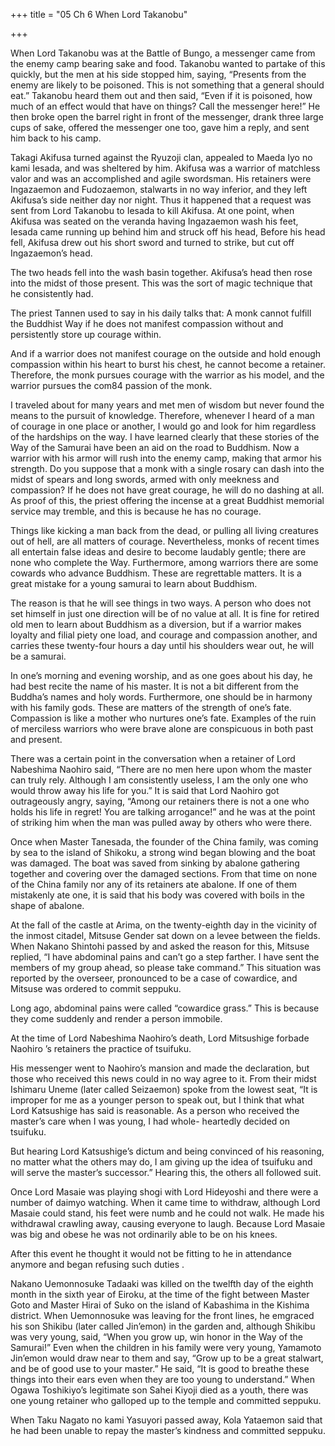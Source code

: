 +++
title = "05 Ch 6 When Lord Takanobu"

+++

When Lord Takanobu was at the Battle of Bungo, a messenger came from the enemy camp bearing sake and food. Takanobu wanted to partake of this quickly, but the men at his side stopped him, saying, “Presents from the enemy are likely to be poisoned. This is not something that a general should eat.” Takanobu heard them out and then said, “Even if it is poisoned, how much of an effect would that have on things? Call the messenger here!” He then broke open the barrel right in front of the messenger, drank three large cups of sake, offered the messenger one too, gave him a reply, and sent him back to his camp.

Takagi Akifusa turned against the Ryuzoji clan, appealed to Maeda Iyo no kami Iesada, and was sheltered by him. Akifusa was a warrior of matchless valor and was an accomplished and agile swordsman. His retainers were Ingazaemon and Fudozaemon, stalwarts in no way inferior, and they left Akifusa’s side neither day nor night. Thus it happened that a request was sent from Lord Takanobu to Iesada to kill Akifusa. At one point, when Akifusa was seated on the veranda having Ingazaemon wash his feet, Iesada came running up behind him and struck off his head, Before his head fell, Akifusa drew out his short sword and turned to strike, but cut off Ingazaemon’s head.

The two heads fell into the wash basin together. Akifusa’s head then rose into the midst of those present. This was the sort of magic technique that he consistently had.

The priest Tannen used to say in his daily talks that: A monk cannot fulfill the Buddhist Way if he does not manifest compassion without and persistently store up courage within.

And if a warrior does not manifest courage on the outside and hold enough compassion within his heart to burst his chest, he cannot become a retainer. Therefore, the monk pursues courage with the warrior as his model, and the warrior pursues the com84 passion of the monk.

I traveled about for many years and met men of wisdom but never found the means to the pursuit of knowledge. Therefore, whenever I heard of a man of courage in one place or another, I would go and look for him regardless of the hardships on the way. I have learned clearly that these stories of the Way of the Samurai have been an aid on the road to Buddhism. Now a warrior with his armor will rush into the enemy camp, making that armor his strength. Do you suppose that a monk with a single rosary can dash into the midst of spears and long swords, armed with only meekness and compassion? If he does not have great courage, he will do no dashing at all. As proof of this, the priest offering the incense at a great Buddhist memorial service may tremble, and this is because he has no courage.

Things like kicking a man back from the dead, or pulling all living creatures out of hell, are all matters of courage. Nevertheless, monks of recent times all entertain false ideas and desire to become laudably gentle; there are none who complete the Way. Furthermore, among warriors there are some cowards who advance Buddhism. These are regrettable matters. It is a great mistake for a young samurai to learn about Buddhism.

The reason is that he will see things in two ways. A person who does not set himself in just one direction will be of no value at all. It is fine for retired old men to learn about Buddhism as a diversion, but if a warrior makes loyalty and filial piety one load, and courage and compassion another, and carries these twenty-four hours a day until his shoulders wear out, he will be a samurai.

In one’s morning and evening worship, and as one goes about his day, he had best recite the name of his master. It is not a bit different from the Buddha’s names and holy words. Furthermore, one should be in harmony with his family gods. These are matters of the strength of one’s fate. Compassion is like a mother who nurtures one’s fate. Examples of the ruin of merciless warriors who were brave alone are conspicuous in both past and present.

There was a certain point in the conversation when a retainer of Lord Nabeshima Naohiro said, “There are no men here upon whom the master can truly rely. Although I am consistently useless, I am the only one who would throw away his life for you.” It is said that Lord Naohiro got outrageously angry, saying, “Among our retainers there is not a one who holds his life in regret! You are talking arrogance!” and he was at the point of striking him when the man was pulled away by others who were there.

Once when Master Tanesada, the founder of the China family, was coming by sea to the island of Shikoku, a strong wind began blowing and the boat was damaged. The boat was saved from sinking by abalone gathering together and covering over the damaged sections. From that time on none of the China family nor any of its retainers ate abalone. If one of them mistakenly ate one, it is said that his body was covered with boils in the shape of abalone.

At the fall of the castle at Arima, on the twenty-eighth day in the vicinity of the inmost citadel, Mitsuse Gender sat down on a levee between the fields. When Nakano Shintohi passed by and asked the reason for this, Mitsuse replied, “I have abdominal pains and can’t go a step farther. I have sent the members of my group ahead, so please take command.” This situation was reported by the overseer, pronounced to be a case of cowardice, and Mitsuse was ordered to commit seppuku.

Long ago, abdominal pains were called “cowardice grass.” This is because they come suddenly and render a person immobile.

At the time of Lord Nabeshima Naohiro’s death, Lord Mitsushige forbade Naohiro ’s retainers the practice of tsuifuku.

His messenger went to Naohiro’s mansion and made the declaration, but those who received this news could in no way agree to it. From their midst Ishimaru Uneme (later called Seizaemon) spoke from the lowest seat, “It is improper for me as a younger person to speak out, but I think that what Lord Katsushige has said is reasonable. As a person who received the master’s care when I was young, I had whole- heartedly decided on tsuifuku.

But hearing Lord Katsushige’s dictum and being convinced of his reasoning, no matter what the others may do, I am giving up the idea of tsuifuku and will serve the master’s successor.” Hearing this, the others all followed suit.

Once Lord Masaie was playing shogi with Lord Hideyoshi and there were a number of daimyo watching. When it came time to withdraw, although Lord Masaie could stand, his feet were numb and he could not walk. He made his withdrawal crawling away, causing everyone to laugh. Because Lord Masaie was big and obese he was not ordinarily able to be on his knees.

After this event he thought it would not be fitting to he in attendance anymore and began refusing such duties .

Nakano Uemonnosuke Tadaaki was killed on the twelfth day of the eighth month in the sixth year of Eiroku, at the time of the fight between Master Goto and Master Hirai of Suko on the island of Kabashima in the Kishima district. When Uemonnosuke was leaving for the front lines, he emgraced his son Shikibu (later called Jin’emon) in the garden and, although Shikibu was very young, said, “When you grow up, win honor in the Way of the Samurai!” Even when the children in his family were very young, Yamamoto Jin’emon would draw near to them and say, “Grow up to be a great stalwart, and be of good use to your master.” He said, “It is good to breathe these things into their ears even when they are too young to understand.” When Ogawa Toshikiyo’s legitimate son Sahei Kiyoji died as a youth, there was one young retainer who galloped up to the temple and committed seppuku.

When Taku Nagato no kami Yasuyori passed away, Kola Yataemon said that he had been unable to repay the master’s kindness and committed seppuku.
